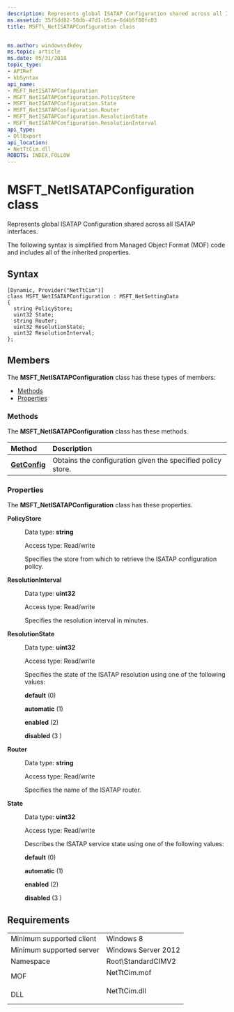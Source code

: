 ```yaml
---
description: Represents global ISATAP Configuration shared across all ISATAP interfaces.
ms.assetid: 35f5dd82-58db-47d1-b5ca-6d4b5f88fc03
title: MSFT\_NetISATAPConfiguration class


ms.author: windowssdkdev
ms.topic: article
ms.date: 05/31/2018
topic_type: 
- APIRef
- kbSyntax
api_name: 
- MSFT_NetISATAPConfiguration
- MSFT_NetISATAPConfiguration.PolicyStore
- MSFT_NetISATAPConfiguration.State
- MSFT_NetISATAPConfiguration.Router
- MSFT_NetISATAPConfiguration.ResolutionState
- MSFT_NetISATAPConfiguration.ResolutionInterval
api_type: 
- DllExport
api_location: 
- NetTtCim.dll
ROBOTS: INDEX,FOLLOW
---
```


# MSFT\_NetISATAPConfiguration class

Represents global ISATAP Configuration shared across all ISATAP interfaces.

The following syntax is simplified from Managed Object Format (MOF) code and includes all of the inherited properties.

## Syntax

``` syntax
[Dynamic, Provider("NetTtCim")]
class MSFT_NetISATAPConfiguration : MSFT_NetSettingData
{
  string PolicyStore;
  uint32 State;
  string Router;
  uint32 ResolutionState;
  uint32 ResolutionInterval;
};
```

## Members

The **MSFT\_NetISATAPConfiguration** class has these types of members:

-   [Methods](#methods)
-   [Properties](#properties)

### Methods

The **MSFT\_NetISATAPConfiguration** class has these methods.



| Method                                                                       | Description                                                            |
|:-----------------------------------------------------------------------------|:-----------------------------------------------------------------------|
| [**GetConfig**](../raserverpsprov/getconfigurationversion-ps-remoteaccesslocal.md) | Obtains the configuration given the specified policy store.<br/> |



 

### Properties

The **MSFT\_NetISATAPConfiguration** class has these properties.

<dl> <dt>

**PolicyStore**
</dt> <dd> <dl> <dt>

Data type: **string**
</dt> <dt>

Access type: Read/write
</dt> </dl>

Specifies the store from which to retrieve the ISATAP configuration policy.

</dd> <dt>

**ResolutionInterval**
</dt> <dd> <dl> <dt>

Data type: **uint32**
</dt> <dt>

Access type: Read/write
</dt> </dl>

Specifies the resolution interval in minutes.

</dd> <dt>

**ResolutionState**
</dt> <dd> <dl> <dt>

Data type: **uint32**
</dt> <dt>

Access type: Read/write
</dt> </dl>

Specifies the state of the ISATAP resolution using one of the following values:

<dl> <dt>

<span id="default_"></span><span id="DEFAULT_"></span>**default** (0)
</dt> <dt>

<span id="automatic_"></span><span id="AUTOMATIC_"></span>**automatic** (1)
</dt> <dt>

<span id="enabled_"></span><span id="ENABLED_"></span>**enabled** (2)
</dt> <dt>

<span id="disabled_"></span><span id="DISABLED_"></span>**disabled** (3 )
</dt> </dl>

</dd> <dt>

**Router**
</dt> <dd> <dl> <dt>

Data type: **string**
</dt> <dt>

Access type: Read/write
</dt> </dl>

Specifies the name of the ISATAP router.

</dd> <dt>

**State**
</dt> <dd> <dl> <dt>

Data type: **uint32**
</dt> <dt>

Access type: Read/write
</dt> </dl>

Describes the ISATAP service state using one of the following values:

<dl> <dt>

<span id="default_"></span><span id="DEFAULT_"></span>**default** (0)
</dt> <dt>

<span id="automatic_"></span><span id="AUTOMATIC_"></span>**automatic** (1)
</dt> <dt>

<span id="enabled_"></span><span id="ENABLED_"></span>**enabled** (2)
</dt> <dt>

<span id="disabled_"></span><span id="DISABLED_"></span>**disabled** (3 )
</dt> </dl>

</dd> </dl>

## Requirements



|                                     |                                                                                         |
|-------------------------------------|-----------------------------------------------------------------------------------------|
| Minimum supported client<br/> | Windows 8<br/>                                                                    |
| Minimum supported server<br/> | Windows Server 2012<br/>                                                          |
| Namespace<br/>                | Root\\StandardCIMV2<br/>                                                          |
| MOF<br/>                      | <dl> <dt>NetTtCim.mof</dt> </dl> |
| DLL<br/>                      | <dl> <dt>NetTtCim.dll</dt> </dl> |



 


